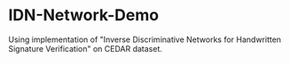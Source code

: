 # IDN-Network-Demo
Using implementation of "Inverse Discriminative Networks for Handwritten Signature Verification" on CEDAR dataset.
